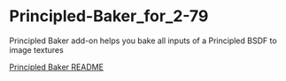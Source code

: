 # Principled-Baker_for_2-79
Principled Baker add-on helps you bake all inputs of a Principled BSDF to image textures

[Principled Baker README](https://github.com/danielenger/Principled-Baker/blob/master/README.md)
